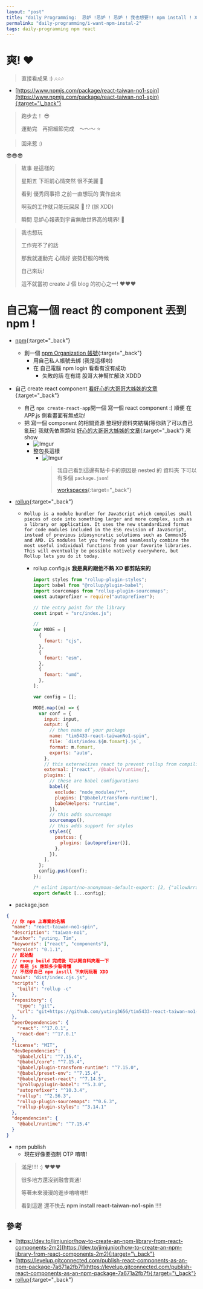 ```yaml
---
layout: "post"
title: "daily Programming:  忌妒 !忌妒 ! 忌妒 ! 我也想要!! npm install ! XD"
permalink: "daily-programming/i-want-npm-instal-2"
tags: daily-programming npm react
---
```


# 爽! :heart:

> 直接看成果 :) :notes::notes::notes:

- [https://www.npmjs.com/package/react-taiwan-no1-spin](https://www.npmjs.com/package/react-taiwan-no1-spin){:target="\_back"}

> 跑步去！ :sunglasses:
>
> 運動完　再把細節完成　～～～ :star:

> 回來惹 :)

:sunglasses::sunglasses::sunglasses:

> 故事 是這樣的
>
> 星期五 下班前心情突然 很不美麗 :panda_face:
>
> 看到 優秀同事把 之前一直想玩的 實作出來
>
> 啊我的工作就只能玩屎尿 :shit: !? (誤 XDD)
>
> 瞬間 忌妒心報表到宇宙無敵世界高的境界! :punch:

> 我也想玩
>
> 工作完不了的話
>
> 那我就運動完 心情好 姿勢舒服的時候
>
> 自己來玩!
>
> 這不就當初 create J 個 blog 的初心之一! :heart::heart::heart:

# 自己寫一個 react 的 component 丟到 npm !

- [npm](https://www.npmjs.com/){:target="\_back"}
  - 創一個 [npm Organization 帳號](https://docs.npmjs.com/creating-an-organization){:target="\_back"}
    - 用自己私人帳號去綁 (我是這樣啦)
    - 在 自己電腦 npm login 看看有沒有成功
      - 失敗的話 在有請 股哥大神幫忙解決 XDDD
- 自己 create react component [看好心的大哥哥大姊姊的文章](https://dev.to/jimjunior/how-to-create-an-npm-library-from-react-components-2m2){:target="\_back"}

  - 自己 `npx create-react-app`開一個 寫一個 react component :) 順便 在 APP.js 側看畫面有無成功!
  - 把 寫一個 component 的相關資源 整理好資料夾結構(等你熟了可以自己亂玩) 我就先依照類似 [好心的大哥哥大姊姊的文章](https://dev.to/jimjunior/how-to-create-an-npm-library-from-react-components-2m2){:target="\_back"} 來 show
    - ![Imgur](https://i.imgur.com/4mofqLe.png)
    - 整包長這樣
      - ![Imgur](https://i.imgur.com/yIErQFF.png)
        > 我自己看到這邊有點卡卡的原因是 nested 的 資料夾 下可以有多個 `package.json`!
        >
        > [workspaces](https://docs.npmjs.com/cli/v7/using-npm/workspaces){:target="\_back"}

- [rollup](https://rollupjs.org/guide/en/){:target="\_back"}

  - `Rollup is a module bundler for JavaScript which compiles small pieces of code into something larger and more complex, such as a library or application. It uses the new standardized format for code modules included in the ES6 revision of JavaScript, instead of previous idiosyncratic solutions such as CommonJS and AMD. ES modules let you freely and seamlessly combine the most useful individual functions from your favorite libraries. This will eventually be possible natively everywhere, but Rollup lets you do it today.`

    - rollup.config.js **我是真的跟他不熟 XD 都剪貼來的**

      ```js
      import styles from "rollup-plugin-styles";
      import babel from "@rollup/plugin-babel";
      import sourcemaps from "rollup-plugin-sourcemaps";
      const autoprefixer = require("autoprefixer");

      // the entry point for the library
      const input = "src/index.js";

      //
      var MODE = [
        {
          fomart: "cjs",
        },
        {
          fomart: "esm",
        },
        {
          fomart: "umd",
        },
      ];

      var config = [];

      MODE.map((m) => {
        var conf = {
          input: input,
          output: {
            // then name of your package
            name: "tim5433-react-taiwanNo1-spin",
            file: `dist/index.${m.fomart}.js`,
            format: m.fomart,
            exports: "auto",
          },
          // this externelizes react to prevent rollup from compiling it
          external: ["react", /@babel\/runtime/],
          plugins: [
            // these are babel comfigurations
            babel({
              exclude: "node_modules/**",
              plugins: ["@babel/transform-runtime"],
              babelHelpers: "runtime",
            }),
            // this adds sourcemaps
            sourcemaps(),
            // this adds support for styles
            styles({
              postcss: {
                plugins: [autoprefixer()],
              },
            }),
          ],
        };
        config.push(conf);
      });

      /* eslint import/no-anonymous-default-export: [2, {"allowArray": true}] */
      export default [...config];
      ```

- package.json

```json
{
  // 你 npm 上專案的名稱
  "name": "react-taiwan-no1-spin",
  "description": "taiwan-no1",
  "author": "yuting, Tim",
  "keywords": ["react", "components"],
  "version": "0.1.1",
  // 起始點
  // rooup build 完成後 可以開自料夾看一下
  // 都是 js 應該多少看得懂
  // 不然你自己 npm instll 下來玩玩看 XDD
  "main": "dist/index.cjs.js",
  "scripts": {
    "build": "rollup -c"
  },
  "repository": {
    "type": "git",
    "url": "git+https://github.com/yuting3656/tim5433-react-taiwan-no1-spin.git"
  },
  "peerDependencies": {
    "react": "^17.0.1",
    "react-dom": "^17.0.1"
  },
  "license": "MIT",
  "devDependencies": {
    "@babel/cli": "^7.15.4",
    "@babel/core": "^7.15.4",
    "@babel/plugin-transform-runtime": "^7.15.0",
    "@babel/preset-env": "^7.15.4",
    "@babel/preset-react": "^7.14.5",
    "@rollup/plugin-babel": "^5.3.0",
    "autoprefixer": "^10.3.4",
    "rollup": "^2.56.3",
    "rollup-plugin-sourcemaps": "^0.6.3",
    "rollup-plugin-styles": "^3.14.1"
  },
  "dependencies": {
    "@babel/runtime": "^7.15.4"
  }
}
```

- npm publish
  - 現在好像要強制 OTP 唷唷!

> 滿足!!!! :) :heart::heart::heart:
>
> 很多地方還沒到融會貫通!
>
> 等著未來漫漫的進步唷唷唷!!
>
> 看到這邊 還不快去 **npm install react-taiwan-no1-spin** !!!!

## 參考

- [https://dev.to/jimjunior/how-to-create-an-npm-library-from-react-components-2m2](https://dev.to/jimjunior/how-to-create-an-npm-library-from-react-components-2m2){:target="\_back"}
- [https://levelup.gitconnected.com/publish-react-components-as-an-npm-package-7a671a2fb7f](https://levelup.gitconnected.com/publish-react-components-as-an-npm-package-7a671a2fb7f){:target="\_back"}
- [rollup](https://rollupjs.org/guide/en/){:target="\_back"}
